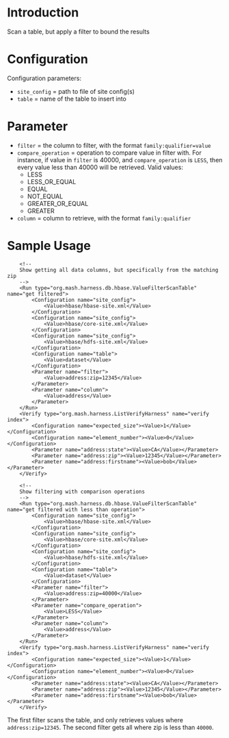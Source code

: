 # Introduction #

Scan a table, but apply a filter to bound the results

# Configuration #
Configuration parameters:
  * `site_config` = path to file of site config(s)
  * `table` = name of the table to insert into

# Parameter #
  * `filter` = the column to filter, with the format `family:qualifier=value`
  * `compare_operation` = operation to compare value in filter with.  For instance, if value in `filter` is 40000, 
  and `compare_operation` is `LESS`, then every value less than 40000 will be retrieved.  Valid values:
    * LESS
    * LESS\_OR\_EQUAL
    * EQUAL
    * NOT\_EQUAL
    * GREATER\_OR\_EQUAL
    * GREATER
  * `column` =  column to retrieve, with the format `family:qualifier`

# Sample Usage #
```
    <!--
    Show getting all data columns, but specifically from the matching zip
    -->
    <Run type="org.mash.harness.db.hbase.ValueFilterScanTable" name="get filtered">
        <Configuration name="site_config">
            <Value>hbase/hbase-site.xml</Value>
        </Configuration>
        <Configuration name="site_config">
            <Value>hbase/core-site.xml</Value>
        </Configuration>
        <Configuration name="site_config">
            <Value>hbase/hdfs-site.xml</Value>
        </Configuration>
        <Configuration name="table">
            <Value>dataset</Value>
        </Configuration>
        <Parameter name="filter">
            <Value>address:zip=12345</Value>
        </Parameter>
        <Parameter name="column">
            <Value>address</Value>
        </Parameter>
    </Run>
    <Verify type="org.mash.harness.ListVerifyHarness" name="verify index">
        <Configuration name="expected_size"><Value>1</Value></Configuration>
        <Configuration name="element_number"><Value>0</Value></Configuration>
        <Parameter name="address:state"><Value>CA</Value></Parameter>
        <Parameter name="address:zip"><Value>12345</Value></Parameter>
        <Parameter name="address:firstname"><Value>bob</Value></Parameter>
    </Verify>

    <!--
    Show filtering with comparison operations
    -->
    <Run type="org.mash.harness.db.hbase.ValueFilterScanTable" name="get filtered with less than operation">
        <Configuration name="site_config">
            <Value>hbase/hbase-site.xml</Value>
        </Configuration>
        <Configuration name="site_config">
            <Value>hbase/core-site.xml</Value>
        </Configuration>
        <Configuration name="site_config">
            <Value>hbase/hdfs-site.xml</Value>
        </Configuration>
        <Configuration name="table">
            <Value>dataset</Value>
        </Configuration>
        <Parameter name="filter">
            <Value>address:zip=40000</Value>
        </Parameter>
        <Parameter name="compare_operation">
            <Value>LESS</Value>
        </Parameter>
        <Parameter name="column">
            <Value>address</Value>
        </Parameter>
    </Run>
    <Verify type="org.mash.harness.ListVerifyHarness" name="verify index">
        <Configuration name="expected_size"><Value>1</Value></Configuration>
        <Configuration name="element_number"><Value>0</Value></Configuration>
        <Parameter name="address:state"><Value>CA</Value></Parameter>
        <Parameter name="address:zip"><Value>12345</Value></Parameter>
        <Parameter name="address:firstname"><Value>bob</Value></Parameter>
    </Verify>
```

The first filter scans the table, and only retrieves values where `address:zip=12345`. 
The second filter gets all where zip is less than `40000`.
